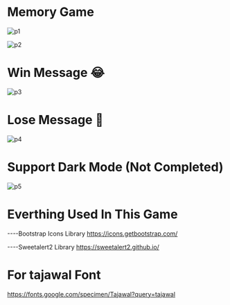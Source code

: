 # Memory Game

![p1](https://user-images.githubusercontent.com/77007791/198350212-4abbd85a-bb44-429d-8511-048b78aa1c29.png)

![p2](https://user-images.githubusercontent.com/77007791/198350340-0c9212ff-61bf-4627-a0fc-185519c8b537.png)

# Win Message 😂

![p3](https://user-images.githubusercontent.com/77007791/198350361-316a26b9-2369-4f35-9ba3-ff76f0fd2b93.png)

# Lose Message 🙂

![p4](https://user-images.githubusercontent.com/77007791/198350379-c3a71751-9091-49f3-af06-950b6a372e4a.png)

# Support Dark Mode (Not Completed)

![p5](https://user-images.githubusercontent.com/77007791/198350573-94603521-611b-453f-953b-5ebff10bcd8a.png)

# Everthing Used In This Game

----Bootstrap Icons Library 
https://icons.getbootstrap.com/

----Sweetalert2 Library 
https://sweetalert2.github.io/

# For tajawal Font 
https://fonts.google.com/specimen/Tajawal?query=tajawal
